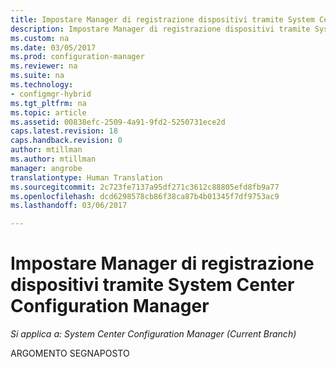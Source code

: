 ```yaml
---
title: Impostare Manager di registrazione dispositivi tramite System Center Configuration Manager | Microsoft Docs
description: Impostare Manager di registrazione dispositivi tramite System Center Configuration Manager.
ms.custom: na
ms.date: 03/05/2017
ms.prod: configuration-manager
ms.reviewer: na
ms.suite: na
ms.technology:
- configmgr-hybrid
ms.tgt_pltfrm: na
ms.topic: article
ms.assetid: 00838efc-2509-4a91-9fd2-5250731ece2d
caps.latest.revision: 18
caps.handback.revision: 0
author: mtillman
ms.author: mtillman
manager: angrobe
translationtype: Human Translation
ms.sourcegitcommit: 2c723fe7137a95df271c3612c88805efd8fb9a77
ms.openlocfilehash: dcd6298578cb86f38ca87b4b01345f7df9753ac9
ms.lasthandoff: 03/06/2017

---
```

# <a name="set-up-device-enrollment-manager-using-system-center-configuration-manager"></a>Impostare Manager di registrazione dispositivi tramite System Center Configuration Manager

*Si applica a: System Center Configuration Manager (Current Branch)*

ARGOMENTO SEGNAPOSTO


